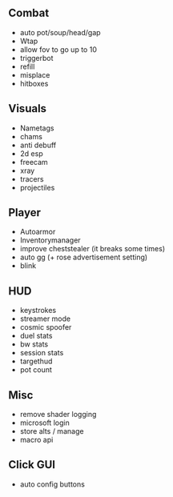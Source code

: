 ## Combat
- auto pot/soup/head/gap
- Wtap
- allow fov to go up to 10
- triggerbot
- refill
- misplace
- hitboxes

## Visuals
- Nametags
- chams
- anti debuff  
- 2d esp
- freecam
- xray
- tracers
- projectiles

## Player
- Autoarmor
- Inventorymanager  
- improve cheststealer (it breaks some times)
- auto gg (+ rose advertisement setting)
- blink

## HUD
- keystrokes
- streamer mode
- cosmic spoofer
- duel stats
- bw stats
- session stats
- targethud
- pot count

## Misc
- remove shader logging
- microsoft login
- store alts / manage
- macro api

## Click GUI
- auto config buttons
